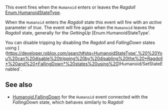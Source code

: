 This event fires when the `Humanoid` enters or leaves the *Ragdoll* [Enum.HumanoidStateType](https://developer.roblox.com/search#stq=HumanoidStateType).

When the `Humanoid` enters the *Ragdoll* state this event will fire with an *active* parameter of *true*. The event will fire again when the `Humanoid` leaves the *Ragdoll* state, generally for the *GettingUp* [Enum.HumanoidStateType'.

You can disable tripping by disabling the *Ragdoll* and *FallingDown* states using ](https://developer.roblox.com/search#stq=HumanoidStateType'.%20%20You%20can%20disable%20tripping%20by%20disabling%20the%20*Ragdoll*%20and%20*FallingDown*%20states%20using%20)Humanoid/SetStateEnabled`.

## See also

 - [Humanoid.FallingDown](https://developer.roblox.com/api-reference/event/Humanoid/FallingDown) for the `Humanoid` event connected with the *FallingDown* state, which behaves similarly to *Ragdoll*